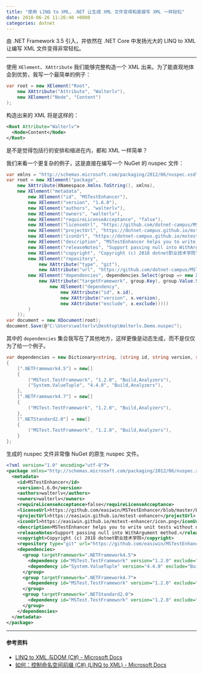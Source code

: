 ```yaml
---
title: "使用 LINQ to XML，.NET 让生成 XML 文件变得和直接写 XML 一样轻松"
date: 2018-06-26 11:26:40 +0800
categories: dotnet
---
```


由 .NET Framework 3.5 引入，并依然在 .NET Core 中发扬光大的 LINQ to XML 让编写 XML 文件变得非常轻松。

---

使用 `XElement`、`XAttribute` 我们能够完整构造一个 XML 出来。为了能直观地体会到优势，我写一个最简单的例子：

```csharp
var root = new XElement("Root",
    new XAttribute("Attribute", "Walterlv"),
    new XElement("Node", "Content")
);
```

构造出来的 XML 将是这样的：

```xml
<Root Attribute="Walterlv">
  <Node>Content</Node>
</Root>
```

是不是觉得包括行的安排和缩进在内，都和 XML 一样简单？

我们来看一个更复杂的例子，这是直接在编写一个 NuGet 的 nuspec 文件：

```csharp
var xmlns = "http://schemas.microsoft.com/packaging/2012/06/nuspec.xsd";
var root = new XElement("package",
    new XAttribute(XNamespace.Xmlns.ToString(), xmlns),
    new XElement("metadata",
        new XElement("id", "MSTestEnhancer"),
        new XElement("version", "1.6.0"),
        new XElement("authors", "walterlv"),
        new XElement("owners", "walterlv"),
        new XElement("requireLicenseAcceptance", "false"),
        new XElement("licenseUrl", "https://github.com/dotnet-campus/MSTestEnhancer/blob/master/LICENSE"),
        new XElement("projectUrl", "https://dotnet-campus.github.io/mstest-enhancer"),
        new XElement("iconUrl", "https://dotnet-campus.github.io/mstest-enhancer/icon.png"),
        new XElement("description", "MSTestEnhancer helps you to write unit tests without naming any method. You can write method contract descriptions instead of writing confusing test method name when writing unit tests."),
        new XElement("releaseNotes", "Support passing null into WithArgument method."),
        new XElement("copyright", "Copyright (c) 2018 dotnet职业技术学院"),
        new XElement("repository",
            new XAttribute("type", "git"),
            new XAttribute("url", "https://github.com/dotnet-campus/MSTestEnhancer.git")),
        new XElement("dependencies", dependencies.Select(group => new XElement("group",
            new XAttribute("targetFramework", group.Key), group.Value.Select(x =>
                new XElement("dependency",
                    new XAttribute("id", x.id),
                    new XAttribute("version", x.version),
                    new XAttribute("exclude", x.exclude)))))
        )
    ));
var document = new XDocument(root);
document.Save(@"C:\Users\walterlv\Desktop\Walterlv.Demo.nuspec");
```

其中的 `dependencies` 集合我写在了其他地方，这样更像是动态生成，而不是仅仅为了给一个例子。

```csharp
var dependencies = new Dictionary<string, (string id, string version, string exclude)[]>
{
    [".NETFramework4.5"] = new[]
    {
        ("MSTest.TestFramework", "1.2.0", "Build,Analyzers"),
        ("System.ValueTuple", "4.4.0", "Build,Analyzers"),
    },
    [".NETFramework4.7"] = new[]
    {
        ("MSTest.TestFramework", "1.2.0", "Build,Analyzers"),
    },
    [".NETStandard2.0"] = new[]
    {
        ("MSTest.TestFramework", "1.2.0", "Build,Analyzers"),
    }
};
```

生成的 nuspec 文件非常像 NuGet 的原生 nuspec 文件。

```xml
<?xml version="1.0" encoding="utf-8"?>
<package xmlns="http://schemas.microsoft.com/packaging/2012/06/nuspec.xsd">
  <metadata>
    <id>MSTestEnhancer</id>
    <version>1.6.0</version>
    <authors>walterlv</authors>
    <owners>walterlv</owners>
    <requireLicenseAcceptance>false</requireLicenseAcceptance>
    <licenseUrl>https://github.com/easiwin/MSTestEnhancer/blob/master/LICENSE</licenseUrl>
    <projectUrl>https://easiwin.github.io/mstest-enhancer</projectUrl>
    <iconUrl>https://easiwin.github.io/mstest-enhancer/icon.png</iconUrl>
    <description>MSTestEnhancer helps you to write unit tests without naming any method. You can write method contract descriptions instead of writing confusing test method name when writing unit tests.</description>
    <releaseNotes>Support passing null into WithArgument method.</releaseNotes>
    <copyright>Copyright (c) 2018 dotnet职业技术学院</copyright>
    <repository type="git" url="https://github.com/easiwin/MSTestEnhancer.git" />
    <dependencies>
      <group targetFramework=".NETFramework4.5">
        <dependency id="MSTest.TestFramework" version="1.2.0" exclude="Build,Analyzers" />
        <dependency id="System.ValueTuple" version="4.4.0" exclude="Build,Analyzers" />
      </group>
      <group targetFramework=".NETFramework4.7">
        <dependency id="MSTest.TestFramework" version="1.2.0" exclude="Build,Analyzers" />
      </group>
      <group targetFramework=".NETStandard2.0">
        <dependency id="MSTest.TestFramework" version="1.2.0" exclude="Build,Analyzers" />
      </group>
    </dependencies>
  </metadata>
</package>
```

---

#### 参考资料

- [LINQ to XML 与DOM (C#) - Microsoft Docs](https://docs.microsoft.com/zh-cn/dotnet/csharp/programming-guide/concepts/linq/linq-to-xml-vs-dom)
- [如何：控制命名空间前缀 (C#) (LINQ to XML) - Microsoft Docs](https://docs.microsoft.com/zh-cn/dotnet/csharp/programming-guide/concepts/linq/how-to-control-namespace-prefixes-linq-to-xml)
